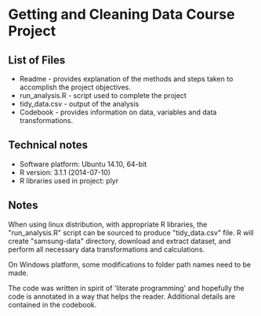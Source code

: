 # Getting and Cleaning Data Course Project

## List of Files
- Readme - provides explanation of the methods and steps taken to accomplish the project objectives.
- run_analysis.R - script used to complete the project
- tidy_data.csv - output of the analysis
- Codebook - provides information on data, variables and data transformations.

## Technical notes
- Software platform: Ubuntu 14.10, 64-bit
- R version: 3.1.1 (2014-07-10)
- R libraries used in project: plyr

## Notes
When using linux distribution, with appropriate R libraries, the "run_analysis.R" script can be sourced to produce "tidy_data.csv" file. R will create "samsung-data" directory, download and extract dataset, and perform all necessary data transformations and calculations.

On Windows platform, some modifications to folder path names need to be made.

The code was written in spirit of 'literate programming' and hopefully the code is annotated in a way that helps the reader. Additional details are contained in the codebook.


   


